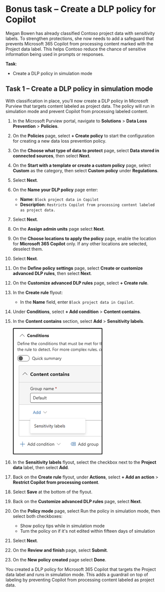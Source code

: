 # Bonus task – Create a DLP policy for Copilot

Megan Bowen has already classified Contoso project data with sensitivity labels. To strengthen protections, she now needs to add a safeguard that prevents Microsoft 365 Copilot from processing content marked with the Project data label. This helps Contoso reduce the chance of sensitive information being used in prompts or responses.

**Task**:

- Create a DLP policy in simulation mode

## Task 1 – Create a DLP policy in simulation mode

With classification in place, you’ll now create a DLP policy in Microsoft Purview that targets content labeled as project data. The policy will run in simulation mode and prevent Copilot from processing labeled content.

1. In the Microsoft Purview portal, navigate to **Solutions** > **Data Loss Prevention** > **Policies**.

1. On the **Policies** page, select **+ Create policy** to start the configuration for creating a new data loss prevention policy.

1. On the **Choose what type of data to protect** page, select **Data stored in connected sources**, then select **Next**.

1. On the **Start with a template or create a custom policy** page, select **Custom** as the category, then select **Custom policy** under **Regulations**.

1. Select **Next**.

1. On the **Name your DLP policy** page enter:

   - **Name**: `Block project data in Copilot`
   - **Description**: `Restricts Copilot from processing content labeled as project data.`

1. Select **Next**.

1. On the **Assign admin units** page select **Next**.

1. On the **Choose locations to apply the policy** page, enable the location for **Microsoft 365 Copilot** only. If any other locations are selected, deselect them.

1. Select **Next**.

1. On the **Define policy settings** page, select **Create or customize advanced DLP rules**, then select **Next**.

1. On the **Customize advanced DLP rules** page, select **+ Create rule**.

1. In the **Create rule** flyout:

   - In the **Name** field, enter `Block project data in Copilot`.

1. Under **Conditions**, select **+ Add condition** > **Content contains**.

1. In the **Content contains** section, select **Add** > **Sensitivity labels**.

   ![Screenshot of the Conditions pane in Microsoft Purview with Content contains selected and the Add menu showing Sensitivity labels.](../Media/dlp-condition-sensitivity-label.png)

1. In the **Sensitivity labels** flyout, select the checkbox next to the **Project data** label, then select **Add**.

1. Back on the **Create rule** flyout, under **Actions**, select **+ Add an action** > **Restrict Copilot from processing content**.

1. Select **Save** at the bottom of the flyout.

1. Back on the **Customize advanced DLP rules** page, select **Next**.

1. On the **Policy mode** page, select Run the policy in simulation mode, then select both checkboxes:

   - Show policy tips while in simulation mode
   - Turn the policy on if it's not edited within fifteen days of simulation

1. Select **Next**.

1. On the **Review and finish** page, select **Submit**.

1. On the **New policy created** page select **Done**.

You created a DLP policy for Microsoft 365 Copilot that targets the Project data label and runs in simulation mode. This adds a guardrail on top of labeling by preventing Copilot from processing content labeled as project data.
